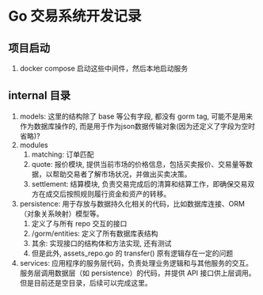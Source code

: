 # Go 交易系统开发记录

## 项目启动
1. docker compose 启动这些中间件，然后本地启动服务


## internal 目录
1. models: 这里的结构除了 base 等公有字段, 都没有 gorm tag, 可能不是用来作为数据库操作的, 而是用于作为json数据传输对象(因为还定义了字段为空时省略)? 
2. modules
   1. matching: 订单匹配
   2. quote: 报价模块, 提供当前市场的价格信息，包括买卖报价、交易量等数据，以帮助交易者了解市场状况，并做出买卖决策。
   3. settlement:  结算模块, 负责交易完成后的清算和结算工作，即确保交易双方在成交后按照规则履行资金和资产的转移。
3. persistence: 用于存放与数据持久化相关的代码，比如数据库连接、ORM（对象关系映射）模型等。
   1. 定义了与所有 repo 交互的接口
   2. /gorm/entities: 定义了所有数据库表结构
   3. 其余: 实现接口的结构体和方法实现, 还有测试
   4. 但是此外, assets_repo.go 的 transfer() 原有逻辑存在一定的问题
4. services: 应用程序的服务层代码，负责处理业务逻辑和与其他服务的交互。服务层调用数据层（如 persistence）的代码，并提供 API 接口供上层调用。但是目前还是空目录，后续可以完成这里。 